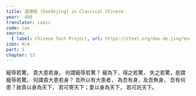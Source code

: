 ```yaml
---
title: 道德經 (Dàodéjīng) in Classical Chinese
year: -400
translator: Laozi
code: lao
source:
  { label: Chinese Text Project, url: https://ctext.org/dao-de-jing?en=off }
isbn: N/A
part: 1
chapter: 13
---
```


寵辱若驚，
貴大患若身。
何謂寵辱若驚？
寵為下，得之若驚，
失之若驚，是謂寵辱若驚。
何謂貴大患若身？
吾所以有大患者，
為吾有身，及吾無身，
吾有何患？故貴以身為天下，
若可寄天下；愛以身為天下，
若可託天下。
